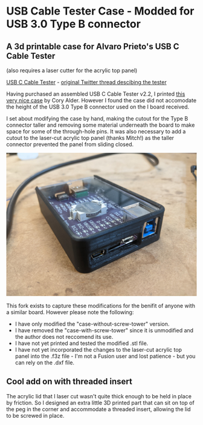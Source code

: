 # USB Cable Tester Case - Modded for USB 3.0 Type B connector

## A 3d printable case for Alvaro Prieto's USB C Cable Tester

(also requires a laser cutter for the acrylic top panel)

[USB C Cable Tester](https://github.com/alvarop/usb_c_cable_tester) - [original Twitter thread descibing the tester](https://twitter.com/alvaroprieto/status/1594036248481771520)

Having purchased an assembled USB C Cable Tester v2.2, I printed [this very nice case](https://github.com/coryalder/usb-c-tester-case) by Cory Alder. However I found the case did not accomodate the height of the USB 3.0 Type B connector used on the I board received.

I set about modifying the case by hand, making the cutout for the Type B connector taller and removing some material underneath the board to make space for some of the through-hole pins. It was also necessary to add a cutout to the laser-cut acrylic top panel (thanks Mitch!) as the taller connector prevented the panel from sliding closed.

![front view of the case](images/modded_case.jpg)

This fork exists to capture these modifications for the benifit of anyone with a similar board. However please note the following:
- I have only modified the "case-without-screw-tower" version.
- I have removed the "case-with-screw-tower" since it is unmodified and the author does not reccomend its use.
- I have not yet printed and tested the modified .stl file.
- I have not yet incorporated the changes to the laser-cut acrylic top panel into the .f3z file - I'm not a Fusion user and lost patience - but you can rely on the .dxf file.

## Cool add on with threaded insert

The acrylic lid that I laser cut wasn't quite thick enough to be held in place by friction. So I designed an extra little 3D printed part that can sit on top of the peg in the corner and accommodate a threaded insert, allowing the lid to be screwed in place.

